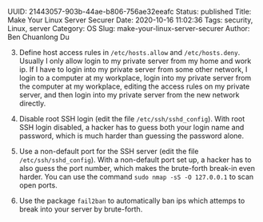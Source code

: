 UUID: 21443057-903b-44ae-b806-756ae32eeafc
Status: published
Title: Make Your Linux Server Securer
Date: 2020-10-16 11:02:36
Tags: security, Linux, server
Category: OS
Slug: make-your-linux-server-securer
Author: Ben Chuanlong Du


3. Define host access rules in `/etc/hosts.allow` and `/etc/hosts.deny`. 
    Usually I only allow login to my private server from my home and work ip. 
    If I have to login into my private server from some other network, 
    I login to a computer at my workplace, 
    login into my private server from the computer at my workplace,
    editing the access rules on my private server,
    and then login into my private server from the new network directly. 

1. Disable root SSH login (edit the file `/etc/ssh/sshd_config`).
    With root SSH login disabled, 
    a hacker has to guess both your login name and password,
    which is much harder than guessing the password alone.

2. Use a non-default port for the SSH server (edit the file `/etc/ssh/sshd_config`).
    With a non-default port set up,
    a hacker has to also guess the port number,
    which makes the brute-forth break-in even harder.
    You can use the command `sudo nmap -sS -O 127.0.0.1` to scan open ports.

4. Use the package `fail2ban` to automatically ban ips which attemps to break into your server by brute-forth. 

